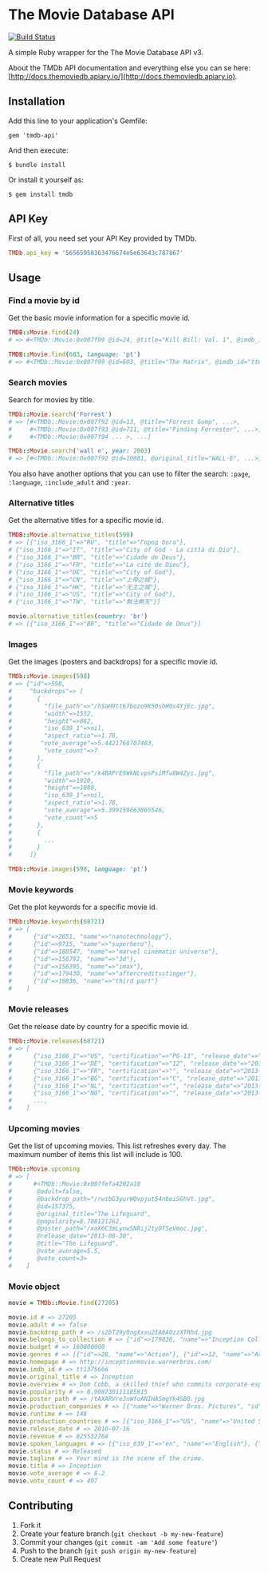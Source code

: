 # The Movie Database API

[![Build Status](https://travis-ci.org/andrielfn/tmdb-api.png)](https://travis-ci.org/andrielfn/tmdb-api)

A simple Ruby wrapper for the The Movie Database API v3.

About the TMDb API documentation and everything else you can se here: [http://docs.themoviedb.apiary.io/](http://docs.themoviedb.apiary.io).

## Installation

Add this line to your application's Gemfile:

    gem 'tmdb-api'

And then execute:

    $ bundle install

Or install it yourself as:

    $ gem install tmdb


## API Key
First of all, you need set your API Key provided by TMDb.

```ruby
TMDb.api_key = '56565958363476674e5e63643c787867'
```

## Usage

### Find a movie by id
Get the basic movie information for a specific movie id.

```ruby
TMDB::Movie.find(24)
# => #<TMDb::Movie:0x007f99 @id=24, @title="Kill Bill: Vol. 1", @imdb_id="tt0266697" ... >

TMDB::Movie.find(603, language: 'pt')
# => #<TMDb::Movie:0x007f99 @id=603, @title="The Matrix", @imdb_id="tt0133093" ... >
```

### Search movies
Search for movies by title.

```ruby
TMDb::Movie.search('Forrest')
# => [#<TMDb::Movie:0x007f92 @id=13, @title="Forrest Gump", ...>,
#     #<TMDb::Movie:0x007f93 @id=711, @title="Finding Forrester", ...>,
#     #<TMDb::Movie:0x007f94 ... >, ...]

TMDb::Movie.search('wall e', year: 2003)
# => [#<TMDb::Movie:0x007f92 @id=10681, @original_title="WALL·E", ...>]
```
You also have another options that you can use to filter the search: `:page`,
`:language`, `:include_adult` and `:year`.

### Alternative titles
Get the alternative titles for a specific movie id.

```ruby
TMDB::Movie.alternative_titles(598)
# => [{"iso_3166_1"=>"RU", "title"=>"Город бога"},
# {"iso_3166_1"=>"IT", "title"=>"City of God - La città di Dio"},
# {"iso_3166_1"=>"BR", "title"=>"Cidade de Deus"},
# {"iso_3166_1"=>"FR", "title"=>"La cité de Dieu"},
# {"iso_3166_1"=>"DE", "title"=>"City of God"},
# {"iso_3166_1"=>"CN", "title"=>"上帝之城"},
# {"iso_3166_1"=>"HK", "title"=>"无主之城"},
# {"iso_3166_1"=>"US", "title"=>"City of God"},
# {"iso_3166_1"=>"TW", "title"=>"無法無天"}]

movie.alternative_titles(country: 'br')
# => [{"iso_3166_1"=>"BR", "title"=>"Cidade de Deus"}]
```

### Images
Get the images (posters and backdrops) for a specific movie id.

```ruby
TMDb::Movie.images(598)
# => {"id"=>598,
#     "backdrops"=> [
#       {
#         "file_path"=>"/hSaH9tt67bozo9K50sbH0s4YjEc.jpg",
#         "width"=>1532,
#         "height"=>862,
#         "iso_639_1"=>nil,
#         "aspect_ratio"=>1.78,
#        "vote_average"=>5.4421768707483,
#         "vote_count"=>7
#       },
#       {
#         "file_path"=>"/k4BAPrE5WkNLvpsPsiMfu8W4Zyi.jpg",
#         "width"=>1920,
#         "height"=>1080,
#         "iso_639_1"=>nil,
#         "aspect_ratio"=>1.78,
#         "vote_average"=>5.399159663865546,
#         "vote_count"=>5
#       },
#       {
#         ...
#       }
#     ]}

TMDb::Movie.images(598, language: 'pt')
```

### Movie keywords

Get the plot keywords for a specific movie id.

```ruby
TMDb::Movie.keywords(68721)
# => [
#      {"id"=>2651, "name"=>"nanotechnology"},
#      {"id"=>9715, "name"=>"superhero"},
#      {"id"=>180547, "name"=>"marvel cinematic universe"},
#      {"id"=>156792, "name"=>"3d"},
#      {"id"=>156395, "name"=>"imax"},
#      {"id"=>179430, "name"=>"aftercreditsstinger"},
#      {"id"=>10836, "name"=>"third part"}
#    ]
```

### Movie releases

Get the release date by country for a specific movie id.

```ruby
TMDb::Movie.releases(68721)
# => [
#      {"iso_3166_1"=>"US", "certification"=>"PG-13", "release_date"=>"2013-05-03"},
#      {"iso_3166_1"=>"DE", "certification"=>"12", "release_date"=>"2013-04-30"},
#      {"iso_3166_1"=>"FR", "certification"=>"", "release_date"=>"2013-04-24"},
#      {"iso_3166_1"=>"BG", "certification"=>"C", "release_date"=>"2013-04-26"},
#      {"iso_3166_1"=>"NL", "certification"=>"", "release_date"=>"2013-04-24"},
#      {"iso_3166_1"=>"NO", "certification"=>"", "release_date"=>"2013-04-26"},
#      ...,
#    ]
```

### Upcoming movies

Get the list of upcoming movies. This list refreshes every day.
The maximum number of items this list will include is 100.

```ruby
TMDb::Movie.upcoming
# => [
#      #<TMDb::Movie:0x007fefa4202a10
#       @adult=false,
#       @backdrop_path="/rwibG3yurWQvpjut54nbeiSGhVt.jpg",
#       @id=157375,
#       @original_title="The Lifeguard",
#       @popularity=8.708121262,
#       @poster_path="/xoX6C3mLynwSNRij2tyDT5eVmoc.jpg",
#       @release_date="2013-08-30",
#       @title="The Lifeguard",
#       @vote_average=5.5,
#       @vote_count=3>
#    ]
```

### Movie object

```ruby
movie = TMDb::Movie.find(27205)

movie.id # => 27205
movie.adult # => false
movie.backdrop_path # => /s2bT29y0ngXxxu2IA8AOzzXTRhd.jpg
movie.belongs_to_collection # => {"id"=>179836, "name"=>"Inception Collection", "poster_path"=>"/7OtEJQjBhxNug5TyY0ny4ttuKdg.jpg", "backdrop_path"=>"/73WuAqGGCv3F8Rwy5FTnYlji6IS.jpg"}
movie.budget # => 160000000
movie.genres # => [{"id"=>28, "name"=>"Action"}, {"id"=>12, "name"=>"Adventure"}, {"id"=>9648, "name"=>"Mystery"}, {"id"=>878, "name"=>"Science Fiction"}, {"id"=>53, "name"=>"Thriller"}]
movie.homepage # => http://inceptionmovie.warnerbros.com/
movie.imdb_id # => tt1375666
movie.original_title # => Inception
movie.overview # => Dom Cobb, a skilled thief who commits corporate espionage by infiltrating the subconscious of his targets is offered a chance to regain his old life as payment for a task considered to be impossible: "inception", the implantation of another person's idea into a target's subconscious.
movie.popularity # => 8.908730111185815
movie.poster_path # => /tAXARVreJnWfoANIHASmgYk4SB0.jpg
movie.production_companies # => [{"name"=>"Warner Bros. Pictures", "id"=>174}, {"name"=>"Syncopy", "id"=>9996}]
movie.runtime # => 148
movie.production_countries # => [{"iso_3166_1"=>"US", "name"=>"United States of America"}]
movie.release_date # => 2010-07-16
movie.revenue # => 825532764
movie.spoken_languages # => [{"iso_639_1"=>"en", "name"=>"English"}, {"iso_639_1"=>"ja", "name"=>"日本語"}, {"iso_639_1"=>"fr", "name"=>"Français"}]
movie.status # => Released
movie.tagline # => Your mind is the scene of the crime.
movie.title # => Inception
movie.vote_average # => 8.2
movie.vote_count # => 497
```

## Contributing

1. Fork it
2. Create your feature branch (`git checkout -b my-new-feature`)
3. Commit your changes (`git commit -am 'Add some feature'`)
4. Push to the branch (`git push origin my-new-feature`)
5. Create new Pull Request
